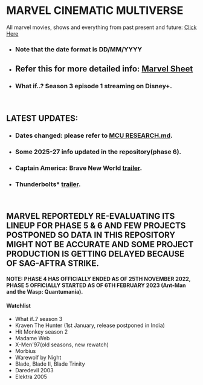 # MARVEL CINEMATIC MULTIVERSE

All marvel movies, shows and everything from past present and future: [Click Here](https://github.com/gunjan1909/marvel/blob/main/MCU%20RESEARCH.md)

- ### Note that the date format is DD/MM/YYYY

- ## Refer this for more detailed info: [Marvel Sheet](https://docs.google.com/spreadsheets/d/1Xfe--9Wshbb3ru0JplA2PnEwN7mVawazKmhWJjr_wKs/edit#gid=0)

- ### What if..? Season 3 episode 1 streaming on Disney+.
<br/>

## LATEST UPDATES:

- ### Dates changed: please refer to [MCU RESEARCH.md](./MCU%20RESEARCH.md).
- ### Some 2025-27 info updated in the repository(phase 6).
- ### Captain America: Brave New World [trailer](https://youtu.be/O_A8HdCDaWM?feature=shared).
- ### Thunderbolts\* [trailer](https://www.youtube.com/watch?v=v-94Snw-H4o).

<br/>

## MARVEL REPORTEDLY RE-EVALUATING ITS LINEUP FOR PHASE 5 & 6 AND FEW PROJECTS POSTPONED SO DATA IN THIS REPOSITORY MIGHT NOT BE ACCURATE AND SOME PROJECT PRODUCTION IS GETTING DELAYED BECAUSE OF SAG-AFTRA STRIKE.

#### NOTE: PHASE 4 HAS OFFICIALLY ENDED AS OF 25TH NOVEMBER 2022, PHASE 5 OFFICIALLY STARTED AS OF 6TH FEBRUARY 2023 (Ant-Man and the Wasp: Quantumania).

#### Watchlist

- What if..? season 3
- Kraven The Hunter (1st January, release postponed in India)
- Hit Monkey season 2
- Madame Web
- X-Men'97(old seasons, new rewatch)
- Morbius
- Warewolf by Night
- Blade, Blade II, Blade Trinity
- Daredevil 2003
- Elektra 2005
